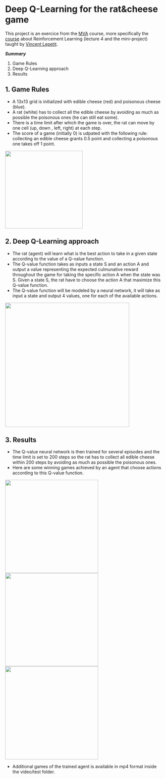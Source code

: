 # Deep Q-Learning for the rat&cheese game

This project is an exercice from the [MVA](http://math.ens-paris-saclay.fr/version-francaise/formations/master-mva/) course, more specifically the [course](https://www.labri.fr/perso/vlepetit/deep_learning_mva.php) about Reinforcement Learning (lecture 4 and the mini-project) taught by [Vincent Lepetit](https://www.labri.fr/perso/vlepetit/index.php).

***Summary***
1. Game Rules
2. Deep Q-Learning approach
3. Results

## 1. Game Rules
- A 13x13 grid is initialized with edible cheese (red) and poisonous cheese (blue). 
- A rat (white) has to collect all the edible cheese by avoiding as much as possible the poisonous ones (he can still eat some). 
- There is a time limit after which the game is over, the rat can move by one cell (up, down , left, right) at each step. 
- The score of a game (initially 0) is udpated with the following rule: collecting an edible cheese grants 0.5 point and collecting a poisonous one takes off 1 point.

 <img src="https://user-images.githubusercontent.com/34350063/78794965-b1115a00-79b4-11ea-8b01-c1cdd2c21d96.png" width="250" height="250">

## 2. Deep Q-Learning approach
- The rat (agent) will learn what is the best action to take in a given state according to the value of a Q-value function. 
- The Q-value function takes as inputs a state S and an action A and output a value representing the expected culmunative reward throughout the game for taking the specific action A when the state was S. Given a state S, the rat have to choose the action A that maximize this Q-value function.
- The Q-value function will be modeled by a neural network, it will take as input a state and output 4 values, one for each of the available actions.

 <img src="https://user-images.githubusercontent.com/34350063/78794756-6d1e5500-79b4-11ea-95a5-bed351dd091a.png" width="400" height="400">

## 3. Results
- The Q-value neural network is then trained for several episodes and the time limit is set to 200 steps so the rat has to collect all edible cheese within 200 steps by avoiding as much as possible the poisonous ones.
- Here are some winning games achieved by an agent that choose actions according to this Q-value function.

<p float="center">
  <img src="https://user-images.githubusercontent.com/34350063/78797480-09962680-79b8-11ea-87b9-0148a3e3d75a.gif" width="300" />
  <img src="https://user-images.githubusercontent.com/34350063/78798046-d2744500-79b8-11ea-8789-de8b7c632472.gif" width="300" /> 
  <img src="https://user-images.githubusercontent.com/34350063/78798275-16674a00-79b9-11ea-8721-ff28f711fd83.gif" width="300" />
</p>

- Additional games of the trained agent is available in mp4 format inside the video/test folder.